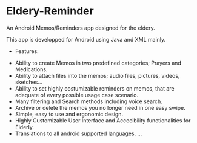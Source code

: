# Eldery-Reminder

An Android Memos/Reminders app designed for the eldery.

This app is developped for Android using Java and XML mainly.

* Features:
- Ability to create Memos in two predefined categories; Prayers and Medications.
- Ability to attach files into the memos; audio files, pictures, videos, sketches...
- Ability to set highly costumizable reminders on memos, that are adequate of every possible usage case scenario.
- Many filtering and Search methods including voice search.
- Archive or delete the memos you no longer need in one easy swipe.
- Simple, easy to use and ergonomic design. 
- Highly Customizable User Interface and Accecibility functionalities for Elderly.
- Translations to all android supported languages.
...
